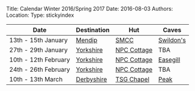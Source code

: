 Title: Calendar Winter 2016/Spring 2017
Date: 2016-08-03
Authors:
Location:
Type: stickyindex

|Date              | Destination                          | Hut                                                                                  | Caves  |
| ---              |  ---                                 | ---                                                                                  |  ---  |
|13th - 15th January | [Mendip](caves?search=Mendip) | [SMCC](https://www.shepton.org.uk/) | [Swildon's](caves?search=Swildon's) |
|27th - 29th January | [Yorkshire](caves?search=Yorkshire) | [NPC Cottage](http://www.northernpennineclub.org.uk/greenclose/greenclose.htm) | TBA |
|10th - 12th February | [Yorkshire](caves?search=Yorkshire) | [NPC Cottage](http://www.northernpennineclub.org.uk/greenclose/greenclose.htm) | [Easegill](caves?search=Easegill) |
|24th - 26th February | [Yorkshire](caves?search=Yorkshire) | [NPC Cottage](http://www.northernpennineclub.org.uk/greenclose/greenclose.htm) | TBA |
|10th - 13th March | [Derbyshire](caves?search=Derbyshire) | [TSG Chapel](http://tsgcaving.co.uk/content/accommodation) | [Peak](caves?search=Peak) |
